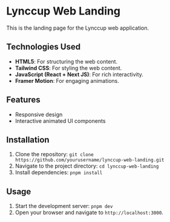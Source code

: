 # Lynccup Web Landing

This is the landing page for the Lynccup web application.

## Technologies Used

- **HTML5**: For structuring the web content.
- **Tailwind CSS**: For styling the web content.
- **JavaScript (React + Next JS)**: For rich interactivity.
- **Framer Motion**: For engaging animations.

## Features

- Responsive design
- Interactive animated UI components

## Installation

1. Clone the repository:
        ```
        git clone https://github.com/yourusername/lynccup-web-landing.git
        ```
2. Navigate to the project directory:
        ```
        cd lynccup-web-landing
        ```
3. Install dependencies:
        ```
        pnpm install
        ```

## Usage

1. Start the development server:
        ```
        pnpm dev
        ```
2. Open your browser and navigate to `http://localhost:3000`.
